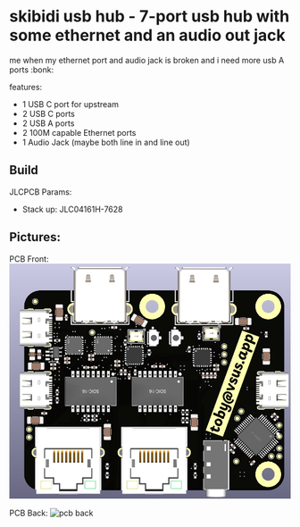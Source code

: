 # skibidi usb hub - 7-port usb hub with some ethernet and an audio out jack

me when my ethernet port and audio jack is broken and i need more usb A ports :bonk:

features:
 - 1 USB C port for upstream
 - 2 USB C ports
 - 2 USB A ports
 - 2 100M capable Ethernet ports
 - 1 Audio Jack (maybe both line in and line out)

## Build

JLCPCB Params:
- Stack up: JLC04161H-7628

## Pictures:

PCB Front: ![pcb front](pcb%20front.png)

PCB Back: ![pcb back](<Screenshot from 2025-10-25 15-52-59.png>)
